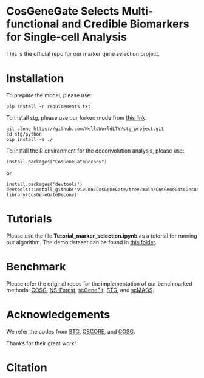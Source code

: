 # CosGeneGate Selects Multi-functional and Credible Biomarkers for Single-cell Analysis

This is the official repo for our marker gene selection project.

# Installation

To prepare the model, please use:

```
pip install -r requirements.txt
```

To install stg, please use our forked mode from [this link](https://github.com/runopti/stg):

```
git clone https://github.com/HelloWorldLTY/stg_project.git
cd stg/python
pip install -e ./
```

To install the R environment for the deconvolution analysis, please use:

```
install.packages("CosGeneGateDeconv")
```

or

```
install.packages('devtools')
devtools::install_github('VivLon/CosGeneGate/tree/main/CosGeneGateDeconv')
library(CosGeneGateDeconv)
```

# Tutorials

Please use the file **Tutorial_marker_selection.ipynb** as a tutorial for running our algorithm. The demo dataset can be found in [this folder](https://drive.google.com/drive/folders/1kEK6MPGejnpXMIthULP66ytE4teLgKx9?usp=drive_link).

# Benchmark

Please refer the original repos for the implementation of our benchmarked methods: [COSG](https://github.com/genecell/COSG), [NS-Forest](https://github.com/JCVenterInstitute/NSForest), [scGeneFit](https://github.com/solevillar/scGeneFit-python), [STG](https://github.com/runopti/stg), and [scMAGS](https://github.com/doganlab/scmags).

# Acknowledgements

We refer the codes from [STG](https://github.com/runopti/stg), [CSCORE](https://github.com/ChangSuBiostats/CS-CORE_python), and [COSG](https://github.com/genecell/COSG).

Thanks for their great work!

# Citation
